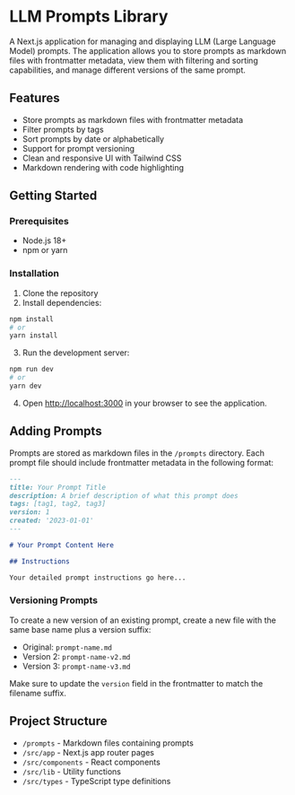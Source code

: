 # LLM Prompts Library

A Next.js application for managing and displaying LLM (Large Language Model) prompts. The application allows you to store prompts as markdown files with frontmatter metadata, view them with filtering and sorting capabilities, and manage different versions of the same prompt.

## Features

- Store prompts as markdown files with frontmatter metadata
- Filter prompts by tags
- Sort prompts by date or alphabetically
- Support for prompt versioning
- Clean and responsive UI with Tailwind CSS
- Markdown rendering with code highlighting

## Getting Started

### Prerequisites

- Node.js 18+
- npm or yarn

### Installation

1. Clone the repository
2. Install dependencies:

```bash
npm install
# or
yarn install
```

3. Run the development server:

```bash
npm run dev
# or
yarn dev
```

4. Open [http://localhost:3000](http://localhost:3000) in your browser to see the application.

## Adding Prompts

Prompts are stored as markdown files in the `/prompts` directory. Each prompt file should include frontmatter metadata in the following format:

```markdown
---
title: Your Prompt Title
description: A brief description of what this prompt does
tags: [tag1, tag2, tag3]
version: 1
created: '2023-01-01'
---

# Your Prompt Content Here

## Instructions

Your detailed prompt instructions go here...
```

### Versioning Prompts

To create a new version of an existing prompt, create a new file with the same base name plus a version suffix:

- Original: `prompt-name.md`
- Version 2: `prompt-name-v2.md`
- Version 3: `prompt-name-v3.md`

Make sure to update the `version` field in the frontmatter to match the filename suffix.

## Project Structure

- `/prompts` - Markdown files containing prompts
- `/src/app` - Next.js app router pages
- `/src/components` - React components
- `/src/lib` - Utility functions
- `/src/types` - TypeScript type definitions